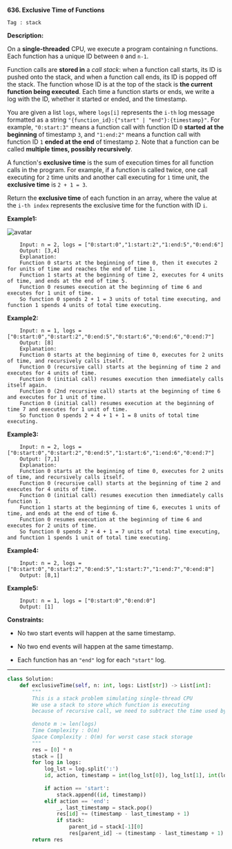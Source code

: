 **636. Exclusive Time of Functions**

```Tag : stack```

**Description:**

On a **single-threaded** CPU, we execute a program containing n functions. Each function has a unique ID between ```0``` and ```n-1```.

Function calls are **stored in** a *call stack*: when a function call starts, its ID is pushed onto the stack, and when a function call ends, its ID is popped off the stack. The function whose ID is at the top of the stack is **the current function being executed**. Each time a function starts or ends, we write a log with the ID, whether it started or ended, and the timestamp.

You are given a list ```logs```, where ```logs[i]``` represents the ```i-th``` log message formatted as a string ```"{function_id}:{"start" | "end"}:{timestamp}"```. For example, ```"0:start:3"``` means a function call with function ID ```0``` **started at the beginning** of timestamp ```3```, and ```"1:end:2"``` means a function call with function ID ```1``` **ended at the end** of timestamp ```2```. Note that a function can be called **multiple times, possibly recursively**.

A function's **exclusive time** is the sum of execution times for all function calls in the program. For example, if a function is called twice, one call executing for ```2``` time units and another call executing for ```1``` time unit, the **exclusive time** is ```2 + 1 = 3```.

Return the **exclusive time** of each function in an array, where the value at the ```i-th index``` represents the exclusive time for the function with ID ```i```.

**Example1:**

![avatar](Fig/636-E1.png)

		Input: n = 2, logs = ["0:start:0","1:start:2","1:end:5","0:end:6"]
		Output: [3,4]
		Explanation:
		Function 0 starts at the beginning of time 0, then it executes 2 for units of time and reaches the end of time 1.
		Function 1 starts at the beginning of time 2, executes for 4 units of time, and ends at the end of time 5.
		Function 0 resumes execution at the beginning of time 6 and executes for 1 unit of time.
		So function 0 spends 2 + 1 = 3 units of total time executing, and function 1 spends 4 units of total time executing.

**Example2:**

		Input: n = 1, logs = ["0:start:0","0:start:2","0:end:5","0:start:6","0:end:6","0:end:7"]
		Output: [8]
		Explanation:
		Function 0 starts at the beginning of time 0, executes for 2 units of time, and recursively calls itself.
		Function 0 (recursive call) starts at the beginning of time 2 and executes for 4 units of time.
		Function 0 (initial call) resumes execution then immediately calls itself again.
		Function 0 (2nd recursive call) starts at the beginning of time 6 and executes for 1 unit of time.
		Function 0 (initial call) resumes execution at the beginning of time 7 and executes for 1 unit of time.
		So function 0 spends 2 + 4 + 1 + 1 = 8 units of total time executing.

**Example3:**

		Input: n = 2, logs = ["0:start:0","0:start:2","0:end:5","1:start:6","1:end:6","0:end:7"]
		Output: [7,1]
		Explanation:
		Function 0 starts at the beginning of time 0, executes for 2 units of time, and recursively calls itself.
		Function 0 (recursive call) starts at the beginning of time 2 and executes for 4 units of time.
		Function 0 (initial call) resumes execution then immediately calls function 1.
		Function 1 starts at the beginning of time 6, executes 1 units of time, and ends at the end of time 6.
		Function 0 resumes execution at the beginning of time 6 and executes for 2 units of time.
		So function 0 spends 2 + 4 + 1 = 7 units of total time executing, and function 1 spends 1 unit of total time executing.

**Example4:**

		Input: n = 2, logs = ["0:start:0","0:start:2","0:end:5","1:start:7","1:end:7","0:end:8"]
		Output: [8,1]

**Example5:**

		Input: n = 1, logs = ["0:start:0","0:end:0"]
		Output: [1]

**Constraints:**

+ No two start events will happen at the same timestamp.

+ No two end events will happen at the same timestamp.

+ Each function has an ```"end"``` log for each ```"start"``` log.

-----------

```python
class Solution:
    def exclusiveTime(self, n: int, logs: List[str]) -> List[int]:
        """
        This is a stack problem simulating single-thread CPU
        We use a stack to store which function is executing
        because of recursive call, we need to subtract the time used by children function from parent function
        
        denote m := len(logs)
        Time Complexity : O(m)
        Space Complexity : O(m) for worst case stack storage
        """
        res = [0] * n
        stack = []
        for log in logs:
            log_lst = log.split(':')
            id, action, timestamp = int(log_lst[0]), log_lst[1], int(log_lst[2])
            
            if action == 'start':
                stack.append((id, timestamp))
            elif action == 'end':
                _, last_timestamp = stack.pop()
                res[id] += (timestamp - last_timestamp + 1)
                if stack:
                    parent_id = stack[-1][0]
                    res[parent_id] -= (timestamp - last_timestamp + 1)
        return res
```